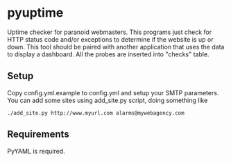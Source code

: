 # pyuptime
Uptime checker for paranoid webmasters. This programs just check for
HTTP status code and/or exceptions to determine if the website is up
or down. This tool should be paired with another application that
uses the data to display a dashboard.
All the probes are inserted into "checks" table.

## Setup
Copy config.yml.example to config.yml and setup your SMTP parameters.
You can add some sites using add_site.py script, doing something like
```shell
./add_site.py http://www.myurl.com alarms@mywebagency.com
```

## Requirements
PyYAML is required.